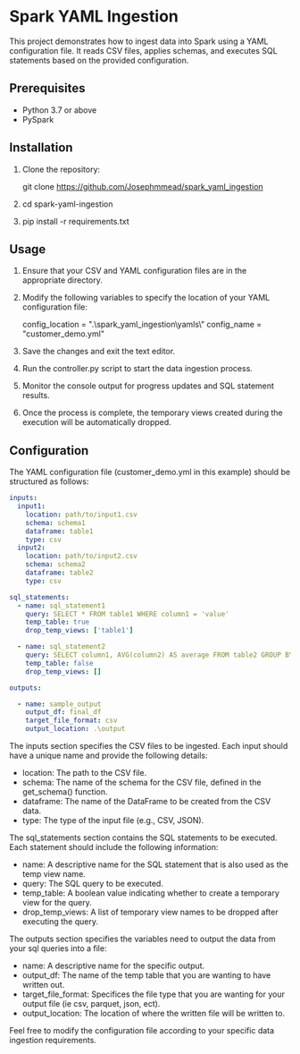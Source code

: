 # Spark YAML Ingestion

This project demonstrates how to ingest data into Spark using a YAML configuration file. It reads CSV files, applies schemas, and executes SQL statements based on the provided configuration.

## Prerequisites

- Python 3.7 or above
- PySpark 

## Installation

1. Clone the repository:

   git clone https://github.com/Josephmmead/spark_yaml_ingestion

2. cd spark-yaml-ingestion

3. pip install -r requirements.txt

## Usage

1. Ensure that your CSV and YAML configuration files are in the appropriate directory.

2. Modify the following variables to specify the location of your YAML configuration file:

    config_location = ".\\spark_yaml_ingestion\\yamls\\"
    config_name = "customer_demo.yml"

4. Save the changes and exit the text editor.

5. Run the controller.py script to start the data ingestion process.

6. Monitor the console output for progress updates and SQL statement results.

7. Once the process is complete, the temporary views created during the execution will be automatically dropped.

## Configuration

The YAML configuration file (customer_demo.yml in this example) should be structured as follows:

``` yaml
inputs:
  input1:
    location: path/to/input1.csv
    schema: schema1
    dataframe: table1
    type: csv
  input2:
    location: path/to/input2.csv
    schema: schema2
    dataframe: table2
    type: csv

sql_statements:
  - name: sql_statement1
    query: SELECT * FROM table1 WHERE column1 = 'value'
    temp_table: true
    drop_temp_views: ['table1']

  - name: sql_statement2
    query: SELECT column1, AVG(column2) AS average FROM table2 GROUP BY column1
    temp_table: false
    drop_temp_views: []

outputs:

  - name: sample_output
    output_df: final_df
    target_file_format: csv
    output_location: .\output
```

The inputs section specifies the CSV files to be ingested. Each input should have a unique name and provide the following details:

- location: The path to the CSV file.
- schema: The name of the schema for the CSV file, defined in the get_schema() function.
- dataframe: The name of the DataFrame to be created from the CSV data.
- type: The type of the input file (e.g., CSV, JSON).

The sql_statements section contains the SQL statements to be executed. Each statement should include the following information:

- name: A descriptive name for the SQL statement that is also used as the temp view name.
- query: The SQL query to be executed.
- temp_table: A boolean value indicating whether to create a temporary view for the query.
- drop_temp_views: A list of temporary view names to be dropped after executing the query.

The outputs section specifies the variables need to output the data from your sql queries into a file:

- name: A descriptive name for the specific output.
- output_df: The name of the temp table that you are wanting to have written out.
- target_file_format: Specifices the file type that you are wanting for your output file (ie csv, parquet, json, ect).
- output_location: The location of where the written file will be written to.

Feel free to modify the configuration file according to your specific data ingestion requirements.
